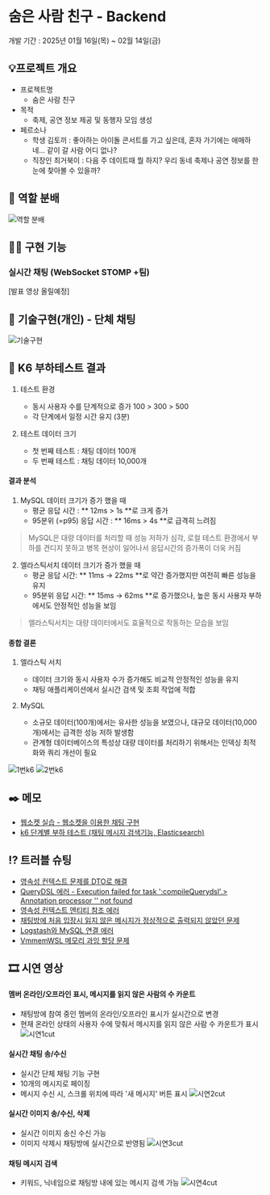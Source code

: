 # 숨은 사람 친구 - Backend
개발 기간 : 2025년 01월 16일(목) ~ 02월 14일(금)


## 💡프로젝트 개요
- 프로젝트명
  - 숨은 사람 친구
- 목적
  - 축제, 공연 정보 제공 및 동행자 모임 생성
- 페르소나
  - 학생 김토끼 : 좋아하는 아이돌 콘서트를 가고 싶은데, 혼자 가기에는 애매하네...
같이 갈 사람 어디 없나?
  - 직장인 최거북이 : 다음 주 데이트때 뭘 하지? 우리 동네 축제나 공연 정보를 한눈에 찾아볼 수 있을까?
 

## 🙂 역할 분배

![역할 분배](https://github.com/user-attachments/assets/460fa7c7-f700-483c-8204-e7a6482bc9f2)


## 💁‍♂ 구현 기능
### 실시간 채팅 (WebSocket STOMP +팀)
[발표 영상 올릴예정]

## 🔧 기술구현(개인) - 단체 채팅
![기술구현](https://github.com/user-attachments/assets/656f2d53-e2a4-43c2-841a-97ddefc70d33)

## 🔧 K6 부하테스트 결과
1. 테스트 환경
	- 동시 사용자 수를 단계적으로 증가 100 > 300 > 500
	- 각 단계에서 일정 시간 유지 (3분)

2. 테스트 데이터 크기
	- 첫 번째 테스트 : 채팅 데이터 100개
	- 두 번째 테스트 : 채팅 데이터 10,000개

#### 결과 분석

1. MySQL 데이터 크기가 증가 했을 때
	- 평균 응답 시간 : ** 12ms > 1s **로 크게 증가
	- 95분위 (=p95) 응답 시간 :  ** 16ms > 4s **로 급격히 느려짐

> MySQL은 대량 데이터를 처리할 때 성능 저하가 심각,
로컬 테스트 환경에서 부하를 견디지 못하고 병목 현상이 일어나서 응답시간의 증가폭이 더욱 커짐

2. 엘라스틱서치 데이터 크기가 증가 했을 때
	- 평균 응답 시간: ** 11ms → 22ms **로 약간 증가했지만 여전히 빠른 성능을 유지
	- 95분위 응답 시간: ** 15ms → 62ms **로 증가했으나, 높은 동시 사용자 부하에서도 안정적인 성능을 보임

> 엘라스틱서치는 대량 데이터에서도 효율적으로 작동하는 모습을 보임


#### 종합 결론

1. 엘라스틱 서치
	- 데이터 크기와 동시 사용자 수가 증가해도 비교적 안정적인 성능을 유지
	- 채팅 애플리케이션에서 실시간 검색 및 조회 작업에 적합

2. MySQL
	- 소규모 데이터(100개)에서는 유사한 성능을 보였으나, 대규모 데이터(10,000개)에서는 급격한 성능 저하 발생함
	- 관계형 데이터베이스의 특성상 대량 데이터를 처리하기 위해서는 인덱싱 최적화와 쿼리 개선이 필요

![1번k6](https://github.com/user-attachments/assets/9fdc33bc-09d1-4272-80bb-e1ffb65bb1ee)
![2번k6](https://github.com/user-attachments/assets/2f17478c-fd4c-405c-92b2-e7dc4854ab23)



##  ✒️ 메모
- [웹소켓 실습 - 웹소켓을 이용한 채팅 구현](https://ksuju.tistory.com/140)<br>
- [k6 단계별 부하 테스트 (채팅 메시지 검색기능, Elasticsearch)](https://ksuju.tistory.com/153)


## ⁉️ 트러블 슈팅
- [영속성 컨텍스트 문제를 DTO로 해결](https://ksuju.tistory.com/146)
- [QueryDSL 에러 - Execution failed for task ':compileQuerydsl'.> Annotation processor '' not found](https://ksuju.tistory.com/147)
- [영속성 컨텍스트 엔티티 참조 에러](https://ksuju.tistory.com/148)
- [채팅방에 처음 입장시 읽지 않은 메시지가 정상적으로 출력되지 않았던 문제](https://ksuju.tistory.com/150)
- [Logstash와 MySQL 연결 에러](https://ksuju.tistory.com/151)
- [VmmemWSL 메모리 과잉 할당 문제](https://ksuju.tistory.com/154)


## 🎞️ 시연 영상

#### 멤버 온라인/오프라인 표시, 메시지를 읽지 않은 사람의 수 카운트
- 채팅방에 참여 중인 멤버의 온라인/오프라인 표시가 실시간으로 변경
- 현재 온라인 상태의 사용자 수에 맞춰서 메시지를 읽지 않은 사람 수 카운트가 표시
![시연1cut](https://github.com/user-attachments/assets/222c69c3-7cc1-4fc0-802a-5d9c04a73165)

#### 실시간 채팅 송/수신
- 실시간 단체 채팅 기능 구현
- 10개의 메시지로 페이징
- 메시지 수신 시, 스크롤 위치에 따라 '새 메시지' 버튼 표시
![시연2cut](https://github.com/user-attachments/assets/dcc2e18e-d507-42ed-8602-db4595540e30)

#### 실시간 이미지 송/수신, 삭제
- 실시간 이미지 송신 수신 가능
- 이미지 삭제시 채팅방에 실시간으로 반영됨
![시연3cut](https://github.com/user-attachments/assets/a9cd9b40-3a22-4889-85b1-e47c6dad5238)

#### 채팅 메시지 검색
- 키워드, 닉네임으로 채팅방 내에 있는 메시지 검색 가능
![시연4cut](https://github.com/user-attachments/assets/0123d93b-9a64-4ec2-beca-63a0ebab10fc)
